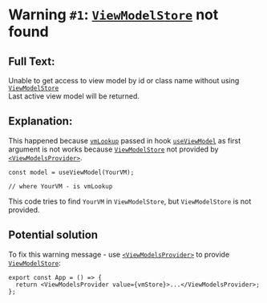 # Warning `#1`: [`ViewModelStore`](/api/view-model-store/interface) not found   

## Full Text:   
Unable to get access to view model by id or class name without using [`ViewModelStore`](/api/view-model-store/interface)   
Last active view model will be returned.  

## Explanation:

This happened because [`vmLookup`](/api/other/view-model-lookup) passed in hook [`useViewModel`](/react/api/use-view-model) as first argument is not works because [`ViewModelStore`](/api/view-model-store/interface) not provided by [`<ViewModelsProvider>`](/react/api/view-models-provider).   

```tsx
const model = useViewModel(YourVM);

// where YourVM - is vmLookup   
```

This code tries to find `YourVM` in `ViewModelStore`, but `ViewModelStore` is not provided.  

## Potential solution

To fix this warning message - use [`<ViewModelsProvider>`](/react/api/view-models-provider) to provide [`ViewModelStore`](/api/view-model-store/interface):

```tsx
export const App = () => {
  return <ViewModelsProvider value={vmStore}>...</ViewModelsProvider>;
};
```